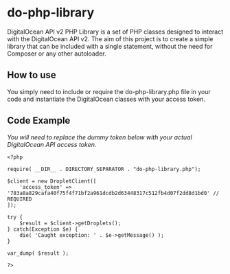 # do-php-library

DigitalOcean API v2 PHP Library is a set of PHP classes designed to interact with the DigitalOcean API v2. The aim of this project is to create a simple library that can be included with a single statement, without the need for Composer or any other autoloader.

## How to use

You simply need to include or require the do-php-library.php file in your code and instantiate the DigitalOcean classes with your access token.

## Code Example

*You will need to replace the dummy token below with your actual DigitalOcean API access token.*

```
<?php

require( __DIR__ . DIRECTORY_SEPARATOR . "do-php-library.php");

$client = new DropletClient([
    'access_token' => '783a8a829cafa40f75f4f71bf2a961dcdb2d63448317c512fb4d07f2dd8d1bd0' // REQUIRED
]);

try {
    $result = $client->getDroplets();
} catch(Exception $e) {
    die( 'Caught exception: ' . $e->getMessage() );
}

var_dump( $result );

?>
```
